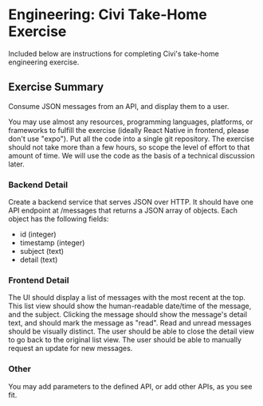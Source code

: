 # Engineering: Civi Take-Home Exercise
Included below are instructions for completing Civi's take-home engineering exercise.

## Exercise Summary
Consume JSON messages from an API, and display them to a user.

You may use almost any resources, programming languages, platforms, or frameworks to fulfill the exercise (ideally React Native in frontend, please don't use "expo"). Put all the code into a single git repository. The exercise should not take more than a few hours, so scope the level of effort to that amount of time. We will use the code as the basis of a technical discussion later.

### Backend Detail
Create a backend service that serves JSON over HTTP. It should have one API endpoint at /messages that returns a JSON array of objects. Each object has the following fields:
- id (integer)
- timestamp (integer)
- subject (text)
- detail (text)


### Frontend Detail
The UI should display a list of messages with the most recent at the top. This list view should show the human-readable date/time of the message, and the subject. Clicking the message should show the message's detail text, and should mark the message as "read". Read and unread messages should be visually distinct. The user should be able to close the detail view to go back to the original list view. The user should be able to manually request an update for new messages.


### Other
You may add parameters to the defined API, or add other APIs, as you see fit.
